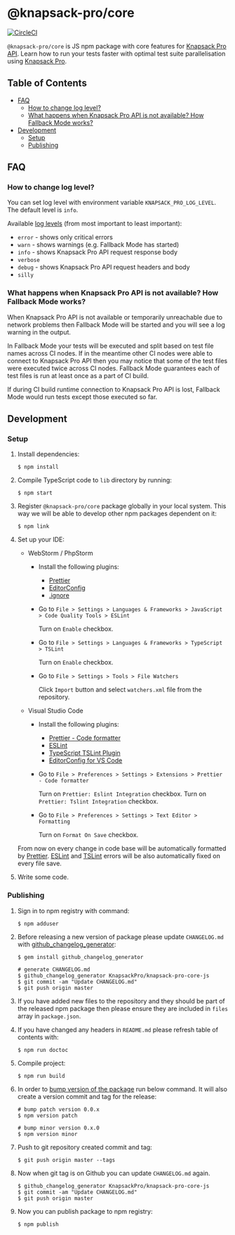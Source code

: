 # @knapsack-pro/core

[![CircleCI](https://circleci.com/gh/KnapsackPro/knapsack-pro-core-js.svg?style=svg)](https://circleci.com/gh/KnapsackPro/knapsack-pro-core-js)

`@knapsack-pro/core` is JS npm package with core features for [Knapsack Pro API](https://docs.knapsackpro.com/api/).
Learn how to run your tests faster with optimal test suite parallelisation using [Knapsack Pro](https://knapsackpro.com).

<!-- START doctoc generated TOC please keep comment here to allow auto update -->
<!-- DON'T EDIT THIS SECTION, INSTEAD RE-RUN doctoc TO UPDATE -->

## Table of Contents

- [FAQ](#faq)
  - [How to change log level?](#how-to-change-log-level)
  - [What happens when Knapsack Pro API is not available? How Fallback Mode works?](#what-happens-when-knapsack-pro-api-is-not-available-how-fallback-mode-works)
- [Development](#development)
  - [Setup](#setup)
  - [Publishing](#publishing)

<!-- END doctoc generated TOC please keep comment here to allow auto update -->

## FAQ

### How to change log level?

You can set log level with environment variable `KNAPSACK_PRO_LOG_LEVEL`.
The default level is `info`.

Available [log levels](https://github.com/winstonjs/winston#logging) (from most important to least important):

- `error` - shows only critical errors
- `warn` - shows warnings (e.g. Fallback Mode has started)
- `info` - shows Knapsack Pro API request response body
- `verbose`
- `debug` - shows Knapsack Pro API request headers and body
- `silly`

### What happens when Knapsack Pro API is not available? How Fallback Mode works?

When Knapsack Pro API is not available or temporarily unreachable due to network problems then Fallback Mode will be started and you will see a log warning in the output.

In Fallback Mode your tests will be executed and split based on test file names across CI nodes. If in the meantime other CI nodes were able to connect to Knapsack Pro API then you may notice that some of the test files were executed twice across CI nodes. Fallback Mode guarantees each of test files is run at least once as a part of CI build.

If during CI build runtime connection to Knapsack Pro API is lost, Fallback Mode would run tests except those executed so far.

## Development

### Setup

1. Install dependencies:

   ```
   $ npm install
   ```

2. Compile TypeScript code to `lib` directory by running:

   ```
   $ npm start
   ```

3. Register `@knapsack-pro/core` package globally in your local system. This way we will be able to develop other npm packages dependent on it:

   ```
   $ npm link
   ```

4. Set up your IDE:

   - WebStorm / PhpStorm

     - Install the following plugins:

       - [Prettier](https://plugins.jetbrains.com/plugin/10456-prettier)
       - [EditorConfig](https://plugins.jetbrains.com/plugin/7294-editorconfig)
       - [.ignore](https://plugins.jetbrains.com/plugin/7495--ignore)

     - Go to `File > Settings > Languages & Frameworks > JavaScript > Code Quality Tools > ESLint`

       Turn on `Enable` checkbox.

     - Go to `File > Settings > Languages & Frameworks > TypeScript > TSLint`

       Turn on `Enable` checkbox.

     - Go to `File > Settings > Tools > File Watchers`

       Click `Import` button and select `watchers.xml` file from the repository.

   - Visual Studio Code

     - Install the following plugins:

       - [Prettier - Code formatter](https://marketplace.visualstudio.com/items?itemName=esbenp.prettier-vscode)
       - [ESLint](https://marketplace.visualstudio.com/items?itemName=dbaeumer.vscode-eslint)
       - [TypeScript TSLint Plugin](https://marketplace.visualstudio.com/items?itemName=ms-vscode.vscode-typescript-tslint-plugin)
       - [EditorConfig for VS Code](https://marketplace.visualstudio.com/items?itemName=EditorConfig.EditorConfig)

     - Go to `File > Preferences > Settings > Extensions > Prettier - Code formatter`

       Turn on `Prettier: Eslint Integration` checkbox.
       Turn on `Prettier: Tslint Integration` checkbox.

     - Go to `File > Preferences > Settings > Text Editor > Formatting`

       Turn on `Format On Save` checkbox.

   From now on every change in code base will be automatically formatted by [Prettier](https://prettier.io/). [ESLint](https://eslint.org/) and [TSLint](https://palantir.github.io/tslint/) errors will be also automatically fixed on every file save.

5. Write some code.

### Publishing

1. Sign in to npm registry with command:

   ```
   $ npm adduser
   ```

2. Before releasing a new version of package please update `CHANGELOG.md` with [github_changelog_generator](https://github.com/github-changelog-generator/github-changelog-generator):

   ```
   $ gem install github_changelog_generator

   # generate CHANGELOG.md
   $ github_changelog_generator KnapsackPro/knapsack-pro-core-js
   $ git commit -am "Update CHANGELOG.md"
   $ git push origin master
   ```

3. If you have added new files to the repository and they should be part of the released npm package then please ensure they are included in `files` array in `package.json`.

4. If you have changed any headers in `README.md` please refresh table of contents with:

   ```
   $ npm run doctoc
   ```

5. Compile project:

   ```
   $ npm run build
   ```

6. In order to [bump version of the package](https://docs.npmjs.com/cli/version) run below command. It will also create a version commit and tag for the release:

   ```
   # bump patch version 0.0.x
   $ npm version patch

   # bump minor version 0.x.0
   $ npm version minor
   ```

7. Push to git repository created commit and tag:

   ```
   $ git push origin master --tags
   ```

8. Now when git tag is on Github you can update `CHANGELOG.md` again.

   ```
   $ github_changelog_generator KnapsackPro/knapsack-pro-core-js
   $ git commit -am "Update CHANGELOG.md"
   $ git push origin master
   ```

9. Now you can publish package to npm registry:

   ```
   $ npm publish
   ```
